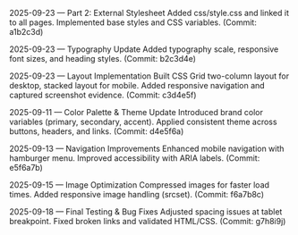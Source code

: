 2025-09-23 — Part 2: External Stylesheet
Added css/style.css and linked it to all pages. Implemented base styles and CSS variables.
(Commit: a1b2c3d)

2025-09-23 — Typography Update
Added typography scale, responsive font sizes, and heading styles.
(Commit: b2c3d4e)

2025-09-23 — Layout Implementation
Built CSS Grid two-column layout for desktop, stacked layout for mobile.
Added responsive navigation and captured screenshot evidence.
(Commit: c3d4e5f)

2025-09-11 — Color Palette & Theme Update
Introduced brand color variables (primary, secondary, accent).
Applied consistent theme across buttons, headers, and links.
(Commit: d4e5f6a)

2025-09-13 — Navigation Improvements
Enhanced mobile navigation with hamburger menu.
Improved accessibility with ARIA labels.
(Commit: e5f6a7b)

2025-09-15 — Image Optimization
Compressed images for faster load times.
Added responsive image handling (srcset).
(Commit: f6a7b8c)

2025-09-18 — Final Testing & Bug Fixes
Adjusted spacing issues at tablet breakpoint.
Fixed broken links and validated HTML/CSS.
(Commit: g7h8i9j)
